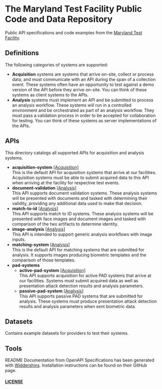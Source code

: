 # The Maryland Test Facility Public Code and Data Repository

Public API specifications and code examples from the [Maryland Test Facility](https://mdtf.org).

## Definitions

The following categories of systems are supported:
- **Acquisition** systems are systems that arrive on-site, collect or process data, and must communicate with an API during the span of a collection event. These systems often have an opportunity to test against a demo version of the API before they arrive on-site. You can think of these systems as client systems to the APIs.
- **Analysis** systems must implement an API and be submitted to process an analysis workflow. These systems will run in a controlled environment and be orchestrated as part of an analysis workflow. They must pass a validation process in order to be accepted for collaboration for testing. You can think of these systems as server implementations of the APIs.

## APIs

This directory catalogs all supported APIs for acquisition and analysis systems.

- **acquisition-system** [\[Acquisition\]](#Definitions)  
  This is the default API for acquisition systems that arrive at our facilities. Acquisition systems must be able to submit acquired data to this API when arriving at the facility for respective test events.
- **document-validation** [\[Analysis\]](#Definitions)  
  This API supports document validation systems. These analysis systems will be presented with documents and tasked with determining their validity, providing any additional data used to make that decision.
- **match-to-id** [\[Analysis\]](#Definitions)  
  This API supports match to ID systems. These analysis systems will be presented with face images and document images and tasked with comparison of the two artifacts to determine identity.
- **image-analysis** [\[Analysis\]](#Definitions)  
  This API is intended to support generic analysis workflows with image inputs.
- **matching-system** [\[Analysis\]](#Definitions)  
  This is the default API for matching systems that are submitted for analysis. It supports images producing biometric templates and the comparison of those templates.
- **pad-systems**
  - **active-pad-system** [\[Acquisition\]](#Definitions)  
    This API supports acquisition for active PAD systems that arrive at our facilities. Systems must submit acquired data as well as presentation attack detection results and analysis parameters.
  - **passive-pad-system** [\[Analysis\]](#Definitions)  
    This API supports passive PAD systems that are submitted for analysis. These systems must produce presentation attack detection results and analysis parameters when sent biometric data.

## Datasets

Contains example datasets for providers to test their systems.

## Tools

README Documentation from OpenAPI Specifications has been generated with [Widdershins](https://github.com/Mermade/widdershins). Installation instructions can be found on their GitHub page.


#### [LICENSE](./LICENSE.md)
